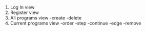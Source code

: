 1. Log In view
2. Register view
3. All programs view
-create
-delete
4. Current programs view
-order
-step
-continue
-edge
-remove